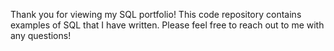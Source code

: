 Thank you for viewing my SQL portfolio! This code repository contains examples of SQL that I have written. Please feel free to reach out to me with any questions!
